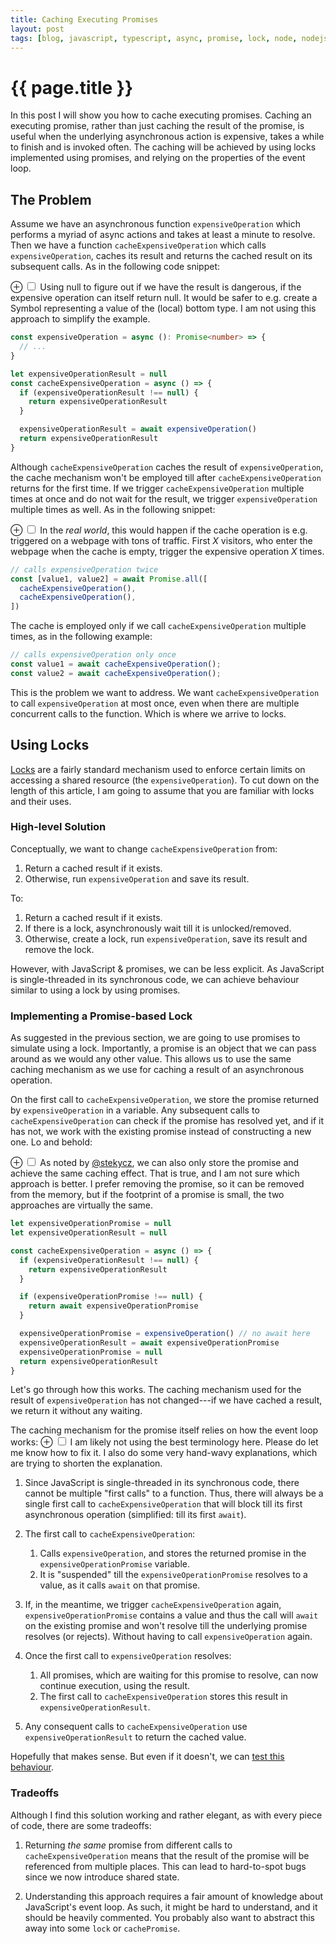 ```yaml
---
title: Caching Executing Promises
layout: post
tags: [blog, javascript, typescript, async, promise, lock, node, nodejs]
---
```


# {{ page.title }}

In this post I will show you how to cache executing promises.
Caching an executing promise, rather than just caching the result of the promise, is useful when the underlying asynchronous action is expensive, takes a while to finish and is invoked often.
The caching will be achieved by using locks implemented using promises, and relying on the properties of the event loop.

## The Problem
Assume we have an asynchronous function `expensiveOperation` which performs a myriad of async actions and takes at least a minute to resolve.
Then we have a function `cacheExpensiveOperation` which calls `expensiveOperation`, caches its result and returns the cached result on its subsequent calls. As in the following code snippet:

<label for="mn-definition-improvements" class="margin-toggle">&#8853;</label>
<input type="checkbox" id="mn-definition-improvements" class="margin-toggle"/>
<span class="marginnote">
  Using null to figure out if we have the result is dangerous, if the expensive operation can itself return null.
  It would be safer to e.g. create a Symbol representing a value of the (local) bottom type.
  I am not using this approach to simplify the example. 
</span>
```typescript
const expensiveOperation = async (): Promise<number> => {
  // ...
}

let expensiveOperationResult = null
const cacheExpensiveOperation = async () => {
  if (expensiveOperationResult !== null) {
    return expensiveOperationResult
  }

  expensiveOperationResult = await expensiveOperation() 
  return expensiveOperationResult
}
```

Although `cacheExpensiveOperation` caches the result of `expensiveOperation`, the cache mechanism won't be employed till after `cacheExpensiveOperation` returns for the first time.
If we trigger `cacheExpensiveOperation` multiple times at once and do not wait for the result, we trigger `expensiveOperation` multiple times as well.
As in the following snippet:

<label for="mn-definitionImprovements" class="margin-toggle">&#8853;</label>
<input type="checkbox" id="mn-definitionImprovements" class="margin-toggle"/>
<span class="marginnote">
  In the _real world_, this would happen if the cache operation is e.g. triggered on a webpage with tons of traffic.
  First _X_ visitors, who enter the webpage when the cache is empty, trigger the expensive operation _X_ times.
</span>
```typescript
// calls expensiveOperation twice
const [value1, value2] = await Promise.all([
  cacheExpensiveOperation(),
  cacheExpensiveOperation(),
])
```

The cache is employed only if we call `cacheExpensiveOperation` multiple times, as in the following example:
```typescript
// calls expensiveOperation only once
const value1 = await cacheExpensiveOperation();
const value2 = await cacheExpensiveOperation();
```

This is the problem we want to address.
We want `cacheExpensiveOperation` to call `expensiveOperation` at most once, even when there are multiple concurrent calls to the function. Which is where we arrive to locks.

## Using Locks

[Locks](https://en.wikipedia.org/wiki/Lock_(computer_science)) are a fairly standard mechanism used to enforce certain limits on accessing a shared resource (the `expensiveOperation`).
To cut down on the length of this article, I am going to assume that you are familiar with locks and their uses.

### High-level Solution
Conceptually, we want to change `cacheExpensiveOperation` from:
1. Return a cached result if it exists.
1. Otherwise, run `expensiveOperation` and save its result.
 
To:
1. Return a cached result if it exists.
1. If there is a lock, asynchronously wait till it is unlocked/removed.
1. Otherwise, create a lock, run `expensiveOperation`, save its result and remove the lock.

However, with JavaScript & promises, we can be less explicit.
As JavaScript is single-threaded in its synchronous code, we can achieve behaviour similar to using a lock by using promises.

### Implementing a Promise-based Lock
As suggested in the previous section, we are going to use promises to simulate using a lock.
Importantly, a promise is an object that we can pass around as we would any other value.
This allows us to use the same caching mechanism as we use for caching a result of an asynchronous operation.

On the first call to `cacheExpensiveOperation`, we store the promise returned by `expensiveOperation` in a variable.
Any subsequent calls to `cacheExpensiveOperation` can check if the promise has resolved yet, and if it has not, we work with the existing promise instead of constructing a new one.
Lo and behold:

<label for="mn-storePromise" class="margin-toggle">&#8853;</label>
<input type="checkbox" id="mn-storePromise" class="margin-toggle"/>
<span class="marginnote">
  As noted by [@stekycz](https://twitter.com/stekycz), we can also only store the promise and achieve the same caching effect.
  That is true, and I am not sure which approach is better.
  I prefer removing the promise, so it can be removed from the memory, but if the footprint of a promise is small, the two approaches are virtually the same.
</span>
```typescript
let expensiveOperationPromise = null
let expensiveOperationResult = null

const cacheExpensiveOperation = async () => {
  if (expensiveOperationResult !== null) {
    return expensiveOperationResult
  }

  if (expensiveOperationPromise !== null) {
    return await expensiveOperationPromise
  }

  expensiveOperationPromise = expensiveOperation() // no await here
  expensiveOperationResult = await expensiveOperationPromise
  expensiveOperationPromise = null
  return expensiveOperationResult 
}
```

Let's go through how this works.
The caching mechanism used for the result of `expensiveOperation` has not changed---if we have cached a result, we return it without any waiting.

The caching mechanism for the promise itself relies on how the event loop works:
<label for="mn-terminology" class="margin-toggle">&#8853;</label>
<input type="checkbox" id="mn-terminology" class="margin-toggle"/>
<span class="marginnote">
  I am likely not using the best terminology here.
  Please do let me know how to fix it.
  I also do some very hand-wavy explanations, which are trying to shorten the explanation.
</span>
1. Since JavaScript is single-threaded in its synchronous code, there cannot be multiple "first calls" to a function. Thus, there will always be a single first call to `cacheExpensiveOperation` that will block till its first asynchronous operation (simplified: till its first `await`).

1. The first call to `cacheExpensiveOperation`:
   1. Calls `expensiveOperation`, and stores the returned promise in the `expensiveOperationPromise` variable.
   1. It is "suspended" till the `expensiveOperationPromise` resolves to a value, as it calls `await` on that promise.
   
1. If, in the meantime, we trigger `cacheExpensiveOperation` again, `expensiveOperationPromise` contains a value and thus the call will `await` on the existing promise and won't resolve till the underlying promise resolves (or rejects).
   Without having to call `expensiveOperation` again.

1. Once the first call to `expensiveOperation` resolves:
   1. All promises, which are waiting for this promise to resolve, can now continue execution, using the result.
   1. The first call to `cacheExpensiveOperation` stores this result in `expensiveOperationResult`.
   
1. Any consequent calls to `cacheExpensiveOperation` use `expensiveOperationResult` to return the cached value.

Hopefully that makes sense.
But even if it doesn't, we can [test this behaviour](https://gist.github.com/pavelkucera/453acf622dc3cad29455ef93ccf49c23).

### Tradeoffs
Although I find this solution working and rather elegant, as with every piece of code, there are some tradeoffs:

1. Returning _the same_ promise from different calls to `cacheExpensiveOperation` means that the result of the promise will be referenced from multiple places.
   This can lead to hard-to-spot bugs since we now introduce shared state.

1. Understanding this approach requires a fair amount of knowledge about JavaScript's event loop.
   As such, it might be hard to understand, and it should be heavily commented.
   You probably also want to abstract this away into some `lock` or `cachePromise`.
